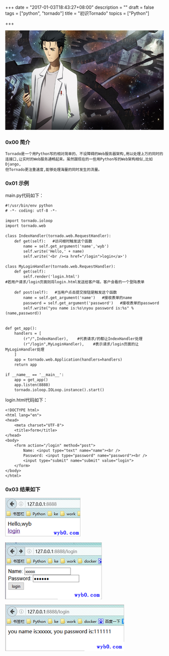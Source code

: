 +++
date = "2017-01-03T18:43:27+08:00"
description = ""
draft = false
tags = ["python", "tornado"]
title = "初识Tornado"
topics = ["Python"]

+++

![命运石之门](/img/anime/anime003.jpg)

### 0x00 简介
```
Tornado是一个用Python写的相对简单的、不设障碍的Web服务器架构,用以处理上万的同时的
连接口,让实时的Web服务通畅起来。虽然跟现在的一些用Python写的Web架构相似,比如Django,
但Tornado更注重速度,能够处理海量的同时发生的流量。 
```

### 0x01 示例
main.py代码如下：
```
#!/usr/bin/env python
# -*- coding: utf-8 -*-

import tornado.ioloop
import tornado.web

class IndexHandler(tornado.web.RequestHandler):
    def get(self):   #访问根时触发这个函数
        name = self.get_argument('name','wyb')
        self.write('Hello,' + name)
        self.write('<br /><a href="/login">login</a>')

class MyLoginHandler(tornado.web.RequestHandler):
    def get(self):
        self.render('login.html')  
#若用户请求/login页面则将login.html发送给客户端，客户会看的一个登陆表单

    def post(self):   #当用户点击提交按钮是触发这个函数
        name = self.get_argument('name')   #接收表单的name
        password = self.get_argument('password')   #接收表单的password
        self.write("you name is:%s\nyou password is:%s" % (name,password))


def get_app():
    handlers = [
        (r"/",IndexHandler),    #代表请求/的都让IndexHandler处理
        (r"/login",MyLoginHandler),    #表示请求/login页面的让MyLoginHandler处理
    ]
    app = tornado.web.Application(handlers=handlers)
    return app

if __name__ == '__main__':
    app = get_app()
    app.listen(8888)
    tornado.ioloop.IOLoop.instance().start()
```

login.html代码如下：
```
<!DOCTYPE html>
<html lang="en">
<head>
    <meta charset="UTF-8">
    <title>form</title>
</head>
<body>
    <form action="/login" method="post">
        Name: <input type="text" name="name"><br />
        Password: <input type="password" name="password"><br />
        <input type="submit" name="submit" value="login">
    </form>
</body>
</html>
```

### 0x03 结果如下
![初识tornado1](/img/post/tornado_test1.png)

![初识tornado2](/img/post/tornado_test2.png)

![初识tornado3](/img/post/tornado_test3.png)
